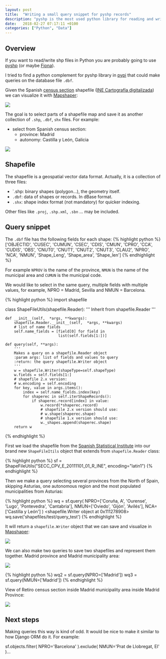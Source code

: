 ```yaml
---
layout: post
title:  "Writing a small query snippet for pyshp records"
description: "pyshp is the most used python library for reading and writing shp files. Let's try to make some queries."
date:   2018-02-27 07:17:11 +0100
categories: ["Python", "Data"]
---
```

## Overview
If you want to read/write shp files in Python you are probably going to use [pyshp](https://github.com/GeospatialPython/pyshp) (or maybe [Fiona](https://pypi.python.org/pypi/Fiona)).

I tried to find a python complement for pyshp library in [pypi](https://pypi.python.org/pypi?:action=browse&show=all&c=391) that could make queries on the database file `.dbf`.

Given the Spanish [census section](http://en.eustat.eus/documentos/elem_3830/definicion.html) shapefile ([INE Cartografía digitalizada](http://www.ine.es/censos2011_datos/cen11_datos_resultados_seccen.htm)) we can visualize it with [Mapshaper](http://mapshaper.org/):

<div class="full">
    <a href="/assets/posts/{{page.slug}}/spain.png">
    <img class="img-fluid" src="/assets/posts/{{page.slug}}/spain.png">
    </a>
</div>

The goal is to select parts of a shapefile map and save it as another collection of `.shp`, `.dbf`, `shx` files. For example: 
- select from Spanish census section:
    -  province: Madrid 
    -  autonomy: Castilla y León, Galicia

<div class="full">
    <a href="/assets/posts/{{page.slug}}/madrid-castilla-y-leon-galicia.png">
    <img class="img-fluid" src="/assets/posts/{{page.slug}}/madrid-castilla-y-leon-galicia.png">
    </a>
</div>

## Shapefile

The shapefile is a geospatial vector data format. Actually, it is a collection of three files:
- `.shp: binary shapes (polygon...), the geometry itself.
- `.dbf`: data of shapes or records. In dBase format.
- `.shx`: shape index format (not mandatory) for quicker indexing.

Other files like `.proj`, `.shp.xml`, `.sbn` ... may be included.

## Query snippet
The `.dbf` file has the following fields for each shape:
{% highlight python %}
['OBJECTID', 'CUSEC', 'CUMUN', 'CSEC', 'CDIS', 'CMUN', 'CPRO', 'CCA', 'CUDIS', 'OBS', 'CNUT0', 'CNUT1', 'CNUT2', 'CNUT3', 'CLAU2', 'NPRO', 'NCA', 'NMUN', 'Shape_Leng', 'Shape_area', 'Shape_len']
{% endhighlight %}

For example `NPROV` is the name of the province, `NMUN` is the name of the municipal area and `CUMUN` is the municipal code.

We would like to select in the same query, multiple fields with multiple values, for example, NPRO = Madrid, Sevilla and NMUN = Barcelona.

{% highlight python %}
import shapefile

class ShapeFileUtils(shapefile.Reader):
    ''' Inherit from shapefile.Reader '''
    
    def __init__(self,  *args, **kwargs):
        shapefile.Reader.__init__(self,  *args, **kwargs)
        # list of name fields
        self.name_fields = [field[0] for field in
                            list(self.fields[1:])]
    
    def query(self, **args):
        '''
        Makes a query on a shapefile.Reader object
        :param args: list of fields and values to query
        :return: the query shapefile.Writer object
        '''
        w = shapefile.Writer(shapeType=self.shapeType)
        w.fields = self.fields[1:]
        # shapefile 2.x version:
        # w.encoding = self.encoding
        for key, value in args.items():
            index = self.name_fields.index(key)
            for shaperec in self.iterShapeRecords():
                if shaperec.record[index] in value:
                    w.record(*shaperec.record)
                    # shapefile 2.x version should use:
                    # w.shape(shaperec.shape)
                    # shapefile 1.x version should use:
                    w._shapes.append(shaperec.shape)
        return w
{% endhighlight %}

First we load the shapefile from the [Spanish Statistical Institute](http://www.ine.es/censos2011_datos/cen11_datos_resultados_seccen.htm) into our brand new `ShapeFileItils` object that extends from `shapefile.Reader` class:

{% highlight python %}
sf = ShapeFileUtils("SECC_CPV_E_20111101_01_R_INE",
                     encoding="latin1")
{% endhighlight %}

Then we make a query selecting several provinces from the North of Spain, skipping Asturias, one autonomous region and the most populated municipalities from Asturias:

{% highlight python %}
wq = sf.query(
         NPRO=['Coruña, A', 'Ourense', 'Lugo', 'Pontevedra', 'Cantabria'],
         NMUN=['Oviedo', 'Gijón', 'Avilés'],
         NCA=['Castilla y León']
    )
<shapefile.Writer object at 0x111278908>
wq.save('shapefiles/test/query_test')
{% endhighlight %}

It will return a `shapefile.Writer` object that we can save and visualize in [Mapshaper](http://mapshaper.org/):

<div class="full">
    <a href="/assets/posts/{{page.slug}}/galicia-castilla-y-leon-cantabria-asturias-municipios.png">
    <img class="img-fluid" src="/assets/posts/{{page.slug}}/galicia-castilla-y-leon-cantabria-asturias-municipios.png">
    </a>
</div>

We can also make two queries to save two shapefiles and represent them together. Madrid province and Madrid municipality area:

<div class="full">
    <a href="/assets/posts/{{page.slug}}/madrid-madrid.png">
    <img class="img-fluid" src="/assets/posts/{{page.slug}}/madrid-madrid.png">
    </a>
</div>

{% highlight python %}
wq2 = sf.query(NPRO=['Madrid'])
wq3 = sf.query(NMUN=['Madrid'])
{% endhighlight %}

View of Retiro census section inside Madrid municipality area inside Madrid Province:

<div class="full">
    <a href="/assets/posts/{{page.slug}}/madrid-madrid-retiro.png">
    <img class="img-fluid" src="/assets/posts/{{page.slug}}/madrid-madrid-retiro.png">
    </a>
</div>

## Next steps

Making queries this way is kind of odd. It would be nice to make it similar to how Django ORM do it. For example:

 sf.objects.filter(
    NPRO='Barcelona'
).exclude(
    NMUN='Prat de Llobregat, El'
)...
